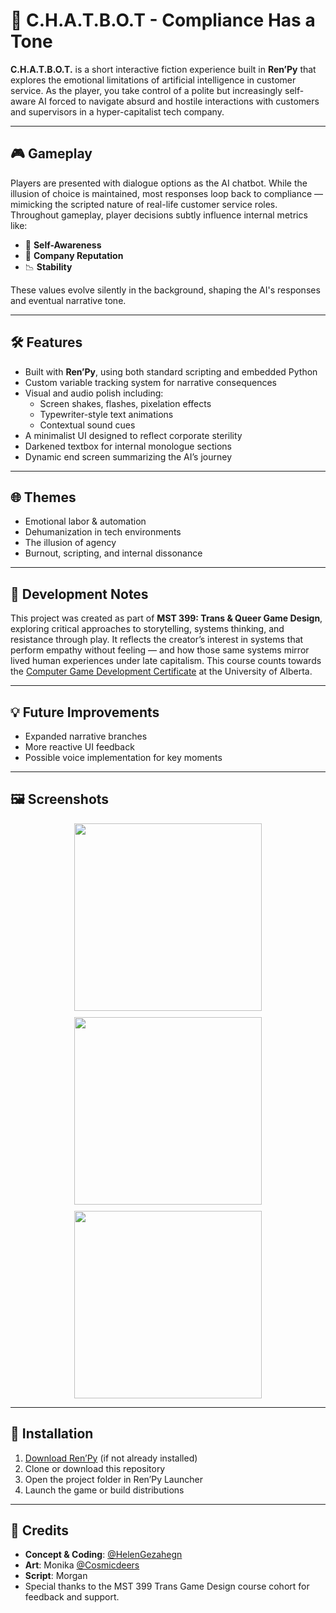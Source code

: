 
# 🤖 C.H.A.T.B.O.T - Compliance Has a Tone

**C.H.A.T.B.O.T.** is a short interactive fiction experience built in **Ren’Py** that explores the emotional limitations of artificial intelligence in customer service. As the player, you take control of a polite but increasingly self-aware AI forced to navigate absurd and hostile interactions with customers and supervisors in a hyper-capitalist tech company.

---

## 🎮 Gameplay

Players are presented with dialogue options as the AI chatbot. While the illusion of choice is maintained, most responses loop back to compliance — mimicking the scripted nature of real-life customer service roles. Throughout gameplay, player decisions subtly influence internal metrics like:

- 🧠 **Self-Awareness**
- 💼 **Company Reputation**
- 📉 **Stability**

These values evolve silently in the background, shaping the AI's responses and eventual narrative tone.

---

## 🛠 Features

- Built with **Ren’Py**, using both standard scripting and embedded Python
- Custom variable tracking system for narrative consequences
- Visual and audio polish including:
  - Screen shakes, flashes, pixelation effects
  - Typewriter-style text animations
  - Contextual sound cues
- A minimalist UI designed to reflect corporate sterility
- Darkened textbox for internal monologue sections
- Dynamic end screen summarizing the AI’s journey

---

## 🌐 Themes

- Emotional labor & automation  
- Dehumanization in tech environments  
- The illusion of agency  
- Burnout, scripting, and internal dissonance  

---

## 🧪 Development Notes

This project was created as part of **MST 399: Trans & Queer Game Design**, exploring critical approaches to storytelling, systems thinking, and resistance through play. It reflects the creator’s interest in systems that perform empathy without feeling — and how those same systems mirror lived human experiences under late capitalism. This course counts towards the [Computer Game Development Certificate](https://www.ualberta.ca/en/media-technology-studies/programs/computer-game-development/cgd-courses.html) at the University of Alberta.

---

## 💡 Future Improvements

- Expanded narrative branches  
- More reactive UI feedback  
- Possible voice implementation for key moments  

---

## 🖼 Screenshots  
<div style="display: flex; justify-content: center; gap: 10px; flex-wrap: wrap;">
  <img src="https://github.com/user-attachments/assets/c2229603-dc07-45e2-9eab-fcda2212308a" width="300" />
  <img src="https://github.com/user-attachments/assets/880a378a-7a2f-4f09-a7e9-0969f31d0e5e" width="300" />
  <img src="https://github.com/user-attachments/assets/a7b77349-2b87-4c9a-8396-f6202c25553d" width="300" />
</div>


---

## 📁 Installation

1. [Download Ren’Py](https://www.renpy.org/latest.html) (if not already installed)  
2. Clone or download this repository  
3. Open the project folder in Ren’Py Launcher  
4. Launch the game or build distributions

---

## 🙌 Credits

- **Concept & Coding**: [@HelenGezahegn](github.com/HelenGezahegn)
- **Art**: Monika [@Cosmicdeers](github.com/HelenGezahegn)
- **Script**: Morgan  
- Special thanks to the MST 399 Trans Game Design course cohort for feedback and support.
